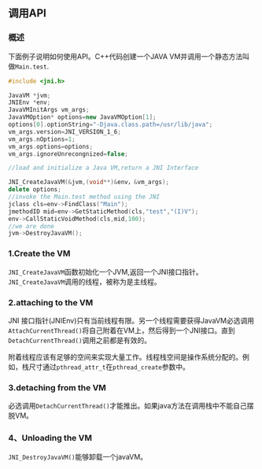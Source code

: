 ## 调用API

### 概述
下面例子说明如何使用API。C++代码创建一个JAVA VM并调用一个静态方法叫做`Main.test`.

```cpp
#include <jni.h>

JavaVM *jvm;
JNIEnv *env;
JavaVMInitArgs vm_args;
JavaVMOption* options=new JavaVMOption[1];
options[0].optionString="-Djava.class.path=/usr/lib/java";
vm_args.version=JNI_VERSION_1_6;
vm_args.nOptions=1;
vm_args.options=options;
vm_args.ignoreUnrecongnized=false;

//load and initialize a Java VM,return a JNI Interface

JNI_CreateJavaVM(&jvm,(void**)&env，&vm_args);
delete options;
//invoke the Main.test method using the JNI
jclass cls=env->FindClass("Main");
jmethodID mid=env->GetStaticMethod(cls,"test","(I)V");
env->CallStaticVoidMethod(cls,mid,100);
//we are done 
jvm->DestroyJavaVM();
```

### 1.Create the VM
`JNI_CreateJavaVM`函数初始化一个JVM,返回一个JNI接口指针。`JNI_CreateJavaVM`调用的线程，被称为是主线程。

### 2.attaching to the VM
JNI 接口指针(JNIEnv)只有当前线程有限。另一个线程需要获得JavaVM必选调用`AttachCurrentThread()`将自己附着在VM上，然后得到一个JNI接口。直到`DetachCurrentThread()`调用之前都是有效的。

附着线程应该有足够的空间来实现大量工作。线程栈空间是操作系统分配的。例如，栈尺寸通过`pthread_attr_t`在`pthread_create`参数中。

### 3.detaching from the VM
必选调用`DetachCurrentThread()`才能推出。如果java方法在调用栈中不能自己摆脱VM。

### 4、Unloading the VM

`JNI_DestroyJavaVM()`能够卸载一个javaVM。